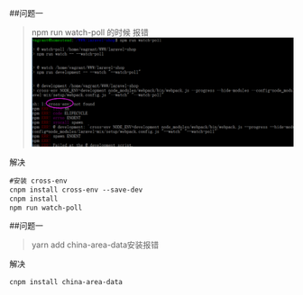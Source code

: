 ##问题一
>npm run watch-poll 的时候 报错
![错误1](./images/error1.png)

解决
~~~
#安装 cross-env
cnpm install cross-env --save-dev
cnpm install
npm run watch-poll
~~~

##问题一
>yarn add china-area-data安装报错

解决
~~~
cnpm install china-area-data
~~~
